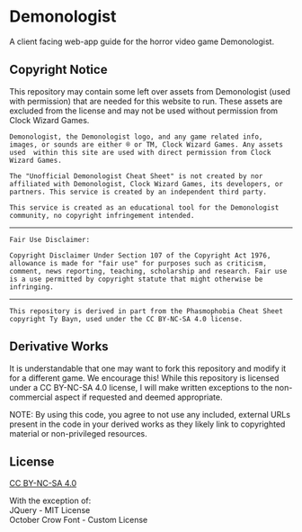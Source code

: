 # Demonologist

A client facing web-app guide for the horror video game Demonologist.

## Copyright Notice

This repository may contain some left over assets from Demonologist (used with permission) that are needed for this website to run. These assets are excluded from the license and may not be used without permission from Clock Wizard Games. 

`Demonologist, the Demonologist logo, and any game related info, images, or sounds are either ® or TM, Clock Wizard Games. Any assets used  within this site are used with direct permission from Clock Wizard Games.`

`The "Unofficial Demonologist Cheat Sheet" is not created by nor affiliated with Demonologist, Clock Wizard Games, its developers, or partners. This service is created by an independent third party.`

`This service is created as an educational tool for the Demonologist community, no copyright infringement intended.`

---
`Fair Use Disclaimer:`

`Copyright Disclaimer Under Section 107 of the Copyright Act 1976, allowance is made for "fair use" for purposes such as criticism, comment, news reporting, teaching, scholarship and research. Fair use is a use permitted by copyright statute that might otherwise be infringing.`

---
`This repository is derived in part from the Phasmophobia Cheat Sheet copyright Ty Bayn, used under the CC BY-NC-SA 4.0 license.`

## Derivative Works

It is understandable that one may want to fork this repository and modify it for a different game. We encourage this! While this repository is licensed under a CC BY-NC-SA 4.0 license, I will make written exceptions to the non-commercial aspect if requested and deemed appropriate. 

NOTE: By using this code, you agree to not use any included, external URLs present in the code in your derived works as they likely link to copyrighted material or non-privileged resources.

## License
[CC BY-NC-SA 4.0](https://creativecommons.org/licenses/by-nc-sa/4.0/)

With the exception of:  
JQuery - MIT License  
October Crow Font - Custom License
